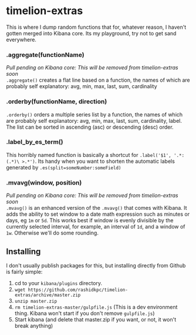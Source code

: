 # timelion-extras

This is where I dump random functions that for, whatever reason, I haven't gotten merged into Kibana core. Its my playground, try not to get sand everywhere.

### .aggregate(functionName)
 *Pull pending on Kibana core: This will be removed from timelion-extras soon*  
`.aggregate()` creates a flat line based on a function, the names of which are probably self explanatory: avg, min, max, last, sum, cardinality

### .orderby(functionName, direction)
`.orderby()` orders a multiple series list by a function, the names of which are probably self explanatory: avg, min, max, last, sum, cardinality, label. The list can be sorted in ascending (asc) or descending (desc) order.

### .label_by_es_term()
This horribly named function is basically a shortcut for `.label('$1', '.*:(.*)\ >.*')`. Its handy when you want to shorten the automatic labels generated by `.es(split=someNumber:someField)`

### .mvavg(window, position) 
*Pull pending on Kibana core: This will be removed from timelion-extras soon*  
`.mvavg()` is an enhanced version of the `.mvavg()` that comes with Kibana. It adds the ability to set window to a date math expression such as minutes or days, eg `1m` or `5d`. This works best if window is evenly divisible by the currently selected interval, for example, an interval of `1d`, and a window of `1w`. Otherwise we'll do some rounding. 

## Installing
I don't usually publish packages for this, but installing directly from Github is fairly simple:

1. cd to your `kibana/plugins` directory.
2. `wget https://github.com/rashidkpc/timelion-extras/archive/master.zip`
3. `unzip master.zip`
4. `rm timelion-extras-master/gulpfile.js` (This is a dev environment thing. Kibana won't start if you don't remove `gulpfile.js`)
5. Start kibana (and delete that master.zip if you want, or not, it won't break anything)
